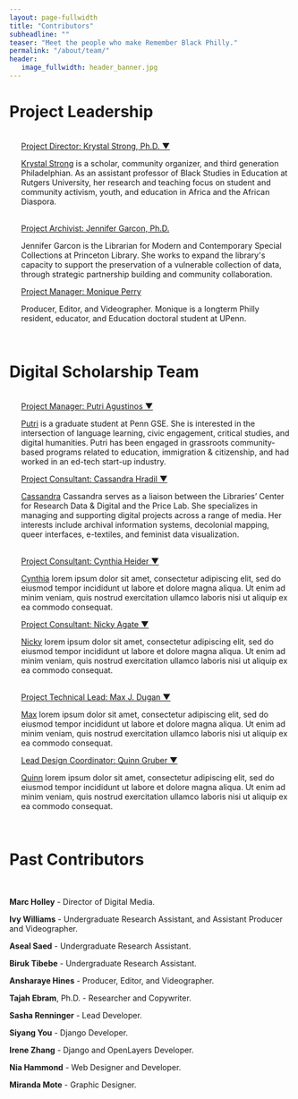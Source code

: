 ```yaml
---
layout: page-fullwidth
title: "Contributors"
subheadline: ""
teaser: "Meet the people who make Remember Black Philly."
permalink: "/about/team/"
header:
   image_fullwidth: header_banner.jpg
---
```

<h1>Project Leadership</h1>
<br>
<div class="row KS 1">
    <div class="small-12 large-6 large-centered columns">
        <img src="{{ site.urlimg }}Strong_Krystal_crop.jpg" alt="">
        <div class="accordion" data-accordion>
            <div class="accordion-navigation">
                <a href="#panel1a" class="text-center">Project Director: Krystal Strong, Ph.D. ▼</a>
                <div id="panel1a" class="content inactive">
                    <p><a href="https://gse.rutgers.edu/faculty/krystal-strong-ph-d/">Krystal Strong</a> is a scholar, community organizer, and third generation Philadelphian. As an assistant professor of Black Studies in Education at Rutgers University, her research and teaching focus on student and community activism, youth, and education in Africa and the African Diaspora.</p>
                </div>
            </div>
        </div>
    </div>
</div>
<br>
<div class="row 2">
    <div class="large-6 columns">
        <img src="{{ site.urlimg }}placeholder_team.jpg" alt="">
        <div class="accordion" data-accordion>
            <div class="accordion-navigation">
                <a href="#panel1a" class="text-center">Project Archivist: Jennifer Garcon, Ph.D.</a>
                <div id="panel1a" class="content inactive">
                    <p>Jennifer Garcon is the Librarian for Modern and Contemporary Special Collections at Princeton Library. She works to expand the library's capacity to support the preservation of a vulnerable collection of data, through strategic partnership building and community collaboration.</p>
                </div>
            </div>
        </div>        
    </div>
    <div class="large-6 columns">
        <img src="{{ site.urlimg }}placeholder_team.jpg" alt="">
        <div class="accordion" data-accordion>
            <div class="accordion-navigation">
                <a href="#panel2a" class="text-center">Project Manager: Monique Perry</a>
                <div id="panel2a" class="content inactive">
                    <p>Producer, Editor, and Videographer. Monique is a longterm Philly resident, educator, and Education doctoral student at UPenn.</p>
                </div>
            </div>
        </div>
    </div>
</div>
<br>
<h1>Digital Scholarship Team</h1>
<br>
<div class="row 2">
    <div class="large-6 columns">
        <img src="{{ site.urlimg }}putri.jpg" alt="">
        <div class="accordion" data-accordion>
            <div class="accordion-navigation">
                <a href="#panel3a" class="text-center">Project Manager: Putri Agustinos ▼</a>
                <div id="panel3a" class="content inactive">
                    <p><a href="http://agustinosputri.github.io">Putri</a> is a graduate student at Penn GSE. She is interested in the intersection of language learning, civic engagement, critical studies, and digital humanities. Putri has been engaged in grassroots community-based programs related to education, immigration & citizenship, and had worked in an ed-tech start-up industry.</p>
                </div>
            </div>
        </div>
    </div>
    <div class="large-6 columns">
        <img src="{{ site.urlimg }}placeholder_team.jpg" alt="">
        <div class="accordion" data-accordion>
            <div class="accordion-navigation">
                <a href="#panel3b" class="text-center">Project Consultant: Cassandra Hradil ▼</a>
                <div id="panel3b" class="content inactive">
                    <p><a href="http://cassandrahradil.com/">Cassandra</a> Cassandra serves as a liaison between the Libraries’ Center for Research Data & Digital and the Price Lab. She specializes in managing and supporting digital projects across a range of media. Her interests include archival information systems, decolonial mapping, queer interfaces, e-textiles, and feminist data visualization.</p>
                </div>
            </div>
        </div>
    </div>
</div>

<br>

<div class="row 3">
    <div class="large-6 columns">
        <img src="{{ site.urlimg }}placeholder_team.jpg" alt="">
        <div class="accordion" data-accordion>
            <div class="accordion-navigation">
                <a href="#panel4a" class="text-center">Project Consultant: Cynthia Heider ▼</a>
                <div id="panel4a" class="content inactive">
                    <p><a href="https://www.library.upenn.edu/people/staff/cynthia-heider">Cynthia</a> lorem ipsum dolor sit amet, consectetur adipiscing elit, sed do eiusmod tempor incididunt ut labore et dolore magna aliqua. Ut enim ad minim veniam, quis nostrud exercitation ullamco laboris nisi ut aliquip ex ea commodo consequat.</p>
                </div>
            </div>
        </div>        
    </div>
    <div class="large-6 columns">
        <img src="{{ site.urlimg }}placeholder_team.jpg" alt="">
        <div class="accordion" data-accordion>
            <div class="accordion-navigation">
                <a href="#panel5a" class="text-center">Project Consultant: Nicky Agate ▼</a>
                <div id="panel5a" class="content inactive">
                    <p><a href="https://www.library.upenn.edu/people/staff/cynthia-heider">Nicky</a> lorem ipsum dolor sit amet, consectetur adipiscing elit, sed do eiusmod tempor incididunt ut labore et dolore magna aliqua. Ut enim ad minim veniam, quis nostrud exercitation ullamco laboris nisi ut aliquip ex ea commodo consequat.</p>
                </div>
            </div>
        </div>
    </div>
</div>

<br>

<div class="row 4">
    <div class="large-6 columns">
        <img src="{{ site.urlimg }}MJDugan.jpg" alt="">
        <div class="accordion" data-accordion>
            <div class="accordion-navigation">
                <a href="#panel6a" class="text-center">Project Technical Lead: Max J. Dugan ▼</a>
                <div id="panel6a" class="content inactive">
                    <p><a href="http://maxjohnsondugan.com/">Max</a> lorem ipsum dolor sit amet, consectetur adipiscing elit, sed do eiusmod tempor incididunt ut labore et dolore magna aliqua. Ut enim ad minim veniam, quis nostrud exercitation ullamco laboris nisi ut aliquip ex ea commodo consequat.</p>
                </div>
            </div>
        </div>        
    </div>
    <div class="large-6 columns">
        <img src="{{ site.urlimg }}placeholder_team.jpg" alt="">
        <div class="accordion" data-accordion>
            <div class="accordion-navigation">
                <a href="#panel7a" class="text-center">Lead Design Coordinator: Quinn Gruber ▼</a>
                <div id="panel7a" class="content inactive">
                    <p><a href="https://www.linkedin.com/in/quinn-gruber-257005205">Quinn</a> lorem ipsum dolor sit amet, consectetur adipiscing elit, sed do eiusmod tempor incididunt ut labore et dolore magna aliqua. Ut enim ad minim veniam, quis nostrud exercitation ullamco laboris nisi ut aliquip ex ea commodo consequat.</p>
                </div>
            </div>
        </div>
    </div>
</div>

<br>

<h1>Past Contributors</h1>
<br>
<p><b>Marc Holley</b> - Director of Digital Media.</p>
<p><b>Ivy Williams</b> - Undergraduate Research Assistant, and Assistant Producer and Videographer.</p>
<p><b>Aseal Saed</b> - Undergraduate Research Assistant.</p>
<p><b>Biruk Tibebe</b> - Undergraduate Research Assistant.</p>
<p><b>Ansharaye Hines</b> - Producer, Editor, and Videographer. </p>
<p><b>Tajah Ebram</b>, Ph.D. - Researcher and Copywriter. </p>
<p><b>Sasha Renninger</b> - Lead Developer.</p>
<p><b>Siyang You</b> - Django Developer.</p>
<p><b>Irene Zhang</b> - Django and OpenLayers Developer.</p>
<p><b>Nia Hammond</b> - Web Designer and Developer.</p>
<p><b>Miranda Mote</b> - Graphic Designer.</p>
